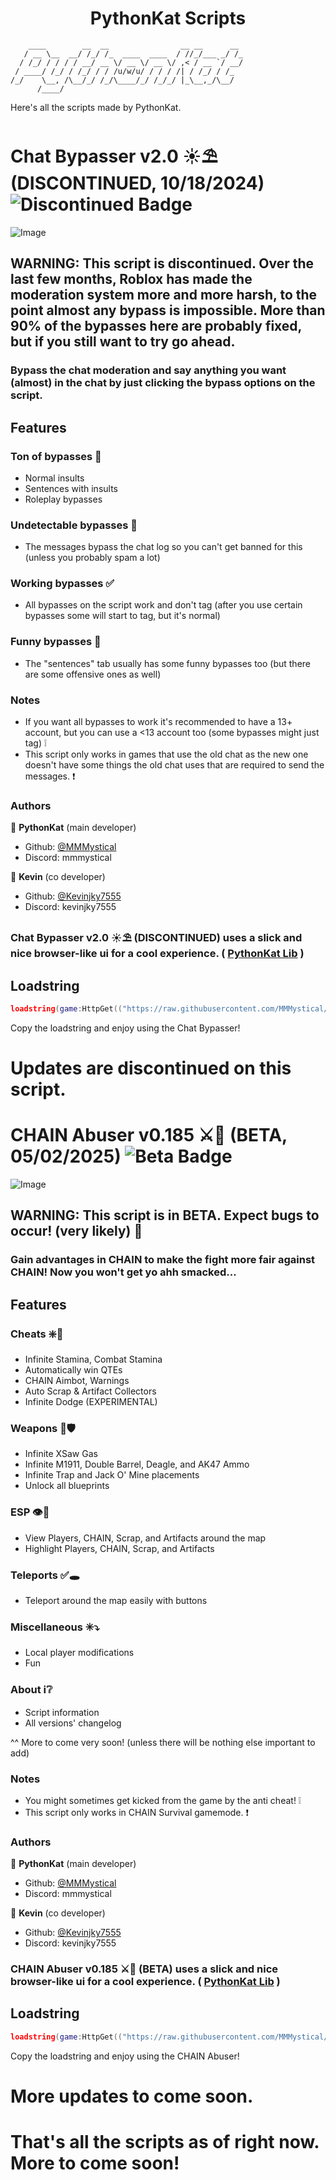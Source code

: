 <h1 align="center">PythonKat Scripts</h1>

```
    ____        __  __                __ __      __ 
   / __ \__  __/ /_/ /_  ____  ____  / //_/___ _/ /_
  / /_/ / / / / __/ __ \/ __ \/ __ \/ ,< / __ `/ __/
 / ____/ /_/ / /_/ / / /u/w/u/ / / / /| / /_/ / /_  
/_/    \__, /\__/_/ /_/\____/_/ /_/_/ |_\__,_/\__/  
      /____/                                        
```

Here's all the scripts made by PythonKat.

# Chat Bypasser v2.0 ☀️⛱️ (DISCONTINUED, 10/18/2024) ![Discontinued Badge](https://img.shields.io/badge/Status-DISCONTINUED-gray?style=plastic&logo=session&logoColor=white&labelColor=black)
![Image](https://github.com/user-attachments/assets/9184c791-8d8d-46ca-9517-c7cadf0bdaeb)

## WARNING: This script is discontinued. Over the last few months, Roblox has made the moderation system more and more harsh, to the point almost any bypass is impossible. More than 90% of the bypasses here are probably fixed, but if you still want to try go ahead.

### Bypass the chat moderation and say anything you want (almost) in the chat by just clicking the bypass options on the script.

## Features
### Ton of bypasses 📃
  - Normal insults
  - Sentences with insults
  - Roleplay bypasses
### Undetectable bypasses 🔰
  - The messages bypass the chat log so you can't get banned for this (unless you probably spam a lot)
### Working bypasses ✅
  - All bypasses on the script work and don't tag (after you use certain bypasses some will start to tag, but it's normal)
### Funny bypasses 🤫
  - The "sentences" tab usually has some funny bypasses too (but there are some offensive ones as well)

### Notes
- If you want all bypasses to work it's recommended to have a 13+ account, but you can use a <13 account too (some bypasses might just tag) ❕
- This script only works in games that use the old chat as the new one doesn't have some things the old chat uses that are required to send the messages. ❗

### Authors

👤 **PythonKat** (main developer)

* Github: [@MMMystical](https://github.com/MMMystical)
* Discord: mmmystical

👤 **Kevin** (co developer)

* Github: [@Kevinjky7555](https://github.com/Kevinjky7555)
* Discord: kevinjky7555

### Chat Bypasser v2.0 ☀️⛱️ (DISCONTINUED) uses a slick and nice browser-like ui for a cool experience. ( [PythonKat Lib](https://github.com/MMMystical/PythonKat-Lib/tree/main) )

## Loadstring
```lua
loadstring(game:HttpGet(("https://raw.githubusercontent.com/MMMystical/PythonKatScripts/main/Chat%20Bypasser/src.lua")))()
```

Copy the loadstring and enjoy using the Chat Bypasser!

# Updates are discontinued on this script.

# CHAIN Abuser v0.185 ⚔️🐇 (BETA, 05/02/2025) ![Beta Badge](https://img.shields.io/badge/Status-BETA-red?style=plastic&logo=session&logoColor=white&labelColor=black)
![Image](https://github.com/user-attachments/assets/8c44d733-606c-4e0d-8a98-659f34cdfe73)

## WARNING: This script is in BETA. Expect bugs to occur! (very likely) 🔨

### Gain advantages in CHAIN to make the fight more fair against CHAIN! Now you won't get yo ahh smacked...

## Features
### Cheats ❇️🔰
  - Infinite Stamina, Combat Stamina
  - Automatically win QTEs
  - CHAIN Aimbot, Warnings
  - Auto Scrap & Artifact Collectors
  - Infinite Dodge (EXPERIMENTAL)
### Weapons 🏹🛡️
  - Infinite XSaw Gas
  - Infinite M1911, Double Barrel, Deagle, and AK47 Ammo
  - Infinite Trap and Jack O' Mine placements
  - Unlock all blueprints
### ESP 👁️🛑
  - View Players, CHAIN, Scrap, and Artifacts around the map
  - Highlight Players, CHAIN, Scrap, and Artifacts
### Teleports ✅🕳️
  - Teleport around the map easily with buttons
### Miscellaneous ✳️⤵️
  - Local player modifications
  - Fun
### About ℹ️❔
  - Script information
  - All versions' changelog

^^ More to come very soon! (unless there will be nothing else important to add)

### Notes
- You might sometimes get kicked from the game by the anti cheat! ❕
- This script only works in CHAIN Survival gamemode. ❗

### Authors

👤 **PythonKat** (main developer)

* Github: [@MMMystical](https://github.com/MMMystical)
* Discord: mmmystical

👤 **Kevin** (co developer)

* Github: [@Kevinjky7555](https://github.com/Kevinjky7555)
* Discord: kevinjky7555

### CHAIN Abuser v0.185 ⚔️🐇 (BETA) uses a slick and nice browser-like ui for a cool experience. ( [PythonKat Lib](https://github.com/MMMystical/PythonKat-Lib/tree/main) )

## Loadstring
```lua
loadstring(game:HttpGet(("https://raw.githubusercontent.com/MMMystical/PythonKatScripts/refs/heads/main/CHAIN%20Abuser/src.lua")))()
```

Copy the loadstring and enjoy using the CHAIN Abuser!

# More updates to come soon.

# That's all the scripts as of right now. More to come soon!

